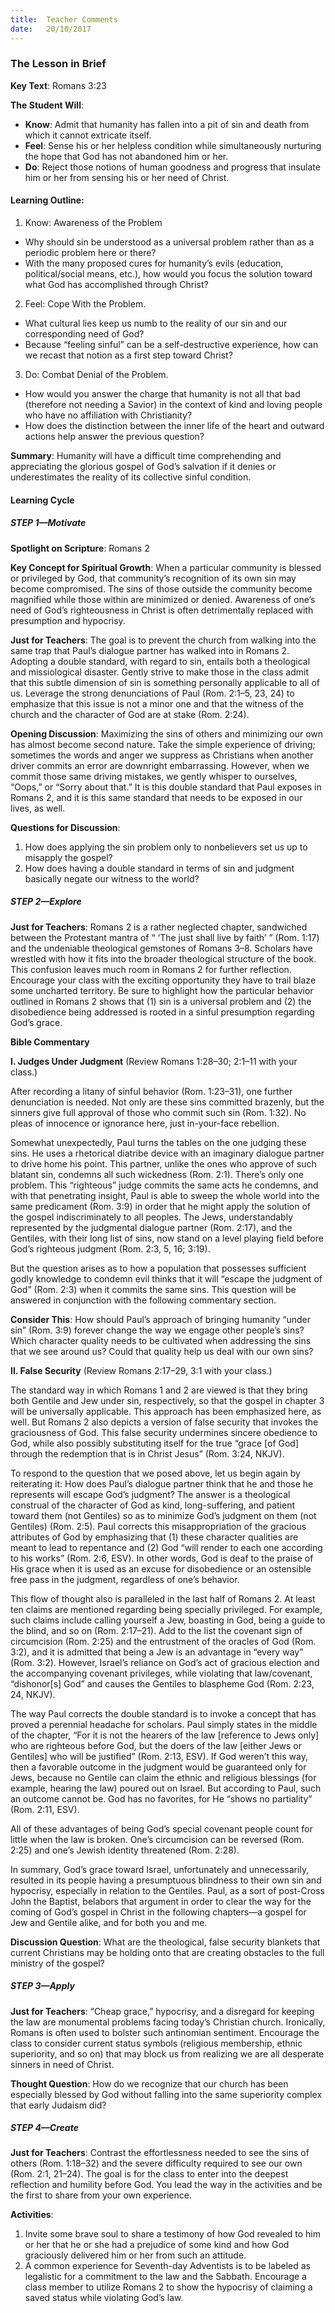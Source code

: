 ```yaml
---
title:  Teacher Comments
date:   20/10/2017
---
```


### The Lesson in Brief

**Key Text**: Romans 3:23

**The Student Will**:

- **Know**: Admit that humanity has fallen into a pit of sin and death from which it cannot extricate itself.
- **Feel**: Sense his or her helpless condition while simultaneously nurturing the hope that God has not abandoned him or her.
- **Do**: Reject those notions of human goodness and progress that insulate him or her from sensing his or her need of Christ.

#### Learning Outline:

1. Know: Awareness of the Problem
+ Why should sin be understood as a universal problem rather than as a periodic problem here or there?
+ With the many proposed cures for humanity’s evils (education, political/social means, etc.), how would you focus the solution toward what God has accomplished through Christ?

2. Feel: Cope With the Problem.
+ What cultural lies keep us numb to the reality of our sin and our corresponding need of God?
+ Because “feeling sinful” can be a self-destructive experience, how can we recast that notion as a first step toward Christ?

3. Do: Combat Denial of the Problem.
+ How would you answer the charge that humanity is not all that bad (therefore not needing a Savior) in the context of kind and loving people who have no affiliation with Christianity?
+ How does the distinction between the inner life of the heart and outward actions help answer the previous question?

**Summary**: Humanity will have a difficult time comprehending and appreciating the glorious gospel of God’s salvation if it denies or underestimates the reality of its collective sinful condition.

#### Learning Cycle

##### STEP 1—Motivate

**Spotlight on Scripture**: Romans 2

**Key Concept for Spiritual Growth**: When a particular community is blessed or privileged by God, that community’s recognition of its own sin may become compromised. The sins of those outside the community become magnified while those within are minimized or denied. Awareness of one’s need of God’s righteousness in Christ is often detrimentally replaced with presumption and hypocrisy.

**Just for Teachers**: The goal is to prevent the church from walking into the same trap that Paul’s dialogue partner has walked into in Romans 2. Adopting a double standard, with regard to sin, entails both a theological and missiological disaster. Gently strive to make those in the class admit that this subtle dimension of sin is something personally applicable to all of us. Leverage the strong denunciations of Paul (Rom. 2:1–5, 23, 24) to emphasize that this issue is not a minor one and that the witness of the church and the character of God are at stake (Rom. 2:24).

**Opening Discussion**: Maximizing the sins of others and minimizing our own has almost become second nature. Take the simple experience of driving; sometimes the words and anger we suppress as Christians when another driver commits an error are downright embarrassing. However, when we commit those same driving mistakes, we gently whisper to ourselves, “Oops,” or “Sorry about that.” It is this double standard that Paul exposes in Romans 2, and it is this same standard that needs to be exposed in our lives, as well.

**Questions for Discussion**:

1. How does applying the sin problem only to nonbelievers set us up to misapply the gospel?
2. How does having a double standard in terms of sin and judgment basically negate our witness to the world?

##### STEP 2—Explore

**Just for Teachers**: Romans 2 is a rather neglected chapter, sandwiched between the Protestant mantra of “ ‘The just shall live by faith’ ” (Rom. 1:17) and the undeniable theological gemstones of Romans 3–8. Scholars have wrestled with how it fits into the broader theological structure of the book. This confusion leaves much room in Romans 2 for further reflection. Encourage your class with the exciting opportunity they have to trail blaze some uncharted territory. Be sure to highlight how the particular behavior outlined in Romans 2 shows that (1) sin is a universal problem and (2) the disobedience being addressed is rooted in a sinful presumption regarding God’s grace.

**Bible Commentary**

**I. Judges Under Judgment** (Review Romans 1:28–30; 2:1–11 with your class.)

After recording a litany of sinful behavior (Rom. 1:23–31), one further denunciation is needed. Not only are these sins committed brazenly, but the sinners give full approval of those who commit such sin (Rom. 1:32). No pleas of innocence or ignorance here, just in-your-face rebellion.

Somewhat unexpectedly, Paul turns the tables on the one judging these sins. He uses a rhetorical diatribe device with an imaginary dialogue partner to drive home his point. This partner, unlike the ones who approve of such blatant sin, condemns all such wickedness (Rom. 2:1). There’s only one problem. This “righteous” judge commits the same acts he condemns, and with that penetrating insight, Paul is able to sweep the whole world into the same predicament (Rom. 3:9) in order that he might apply the solution of the gospel indiscriminately to all peoples. The Jews, understandably represented by the judgmental dialogue partner (Rom. 2:17), and the Gentiles, with their long list of sins, now stand on a level playing field before God’s righteous judgment (Rom. 2:3, 5, 16; 3:19).

But the question arises as to how a population that possesses sufficient godly knowledge to condemn evil thinks that it will “escape the judgment of God” (Rom. 2:3) when it commits the same sins. This question will be answered in conjunction with the following commentary section.

**Consider This**: How should Paul’s approach of bringing humanity “under sin” (Rom. 3:9) forever change the way we engage other people’s sins? Which character quality needs to be cultivated when addressing the sins that we see around us? Could that quality help us deal with our own sins?

**II. False Security** (Review Romans 2:17–29, 3:1 with your class.)

The standard way in which Romans 1 and 2 are viewed is that they bring both Gentile and Jew under sin, respectively, so that the gospel in chapter 3 will be universally applicable. This approach has been emphasized here, as well. But Romans 2 also depicts a version of false security that invokes the graciousness of God. This false security undermines sincere obedience to God, while also possibly substituting itself for the true “grace [of God] through the redemption that is in Christ Jesus” (Rom. 3:24, NKJV).

To respond to the question that we posed above, let us begin again by reiterating it: How does Paul’s dialogue partner think that he and those he represents will escape God’s judgment? The answer is a theological construal of the character of God as kind, long-suffering, and patient toward them (not Gentiles) so as to minimize God’s judgment on them (not Gentiles) (Rom. 2:5). Paul corrects this misappropriation of the gracious attributes of God by emphasizing that (1) these character qualities are meant to lead to repentance and (2) God “will render to each one according to his works” (Rom. 2:6, ESV). In other words, God is deaf to the praise of His grace when it is used as an excuse for disobedience or an ostensible free pass in the judgment, regardless of one’s behavior.

This flow of thought also is paralleled in the last half of Romans 2. At least ten claims are mentioned regarding being specially privileged. For example, such claims include calling yourself a Jew, boasting in God, being a guide to the blind, and so on (Rom. 2:17–21). Add to the list the covenant sign of circumcision (Rom. 2:25) and the entrustment of the oracles of God (Rom. 3:2), and it is admitted that being a Jew is an advantage in “every way” (Rom. 3:2). However, Israel’s reliance on God’s act of gracious election and the accompanying covenant privileges, while violating that law/covenant, “dishonor[s] God” and causes the Gentiles to blaspheme God (Rom. 2:23, 24, NKJV).

The way Paul corrects the double standard is to invoke a concept that has proved a perennial headache for scholars. Paul simply states in the middle of the chapter, “For it is not the hearers of the law [reference to Jews only] who are righteous before God, but the doers of the law [either Jews or Gentiles] who will be justified” (Rom. 2:13, ESV). If God weren’t this way, then a favorable outcome in the judgment would be guaranteed only for Jews, because no Gentile can claim the ethnic and religious blessings (for example, hearing the law) poured out on Israel. But according to Paul, such an outcome cannot be. God has no favorites, for He “shows no partiality” (Rom. 2:11, ESV).

All of these advantages of being God’s special covenant people count for little when the law is broken. One’s circumcision can be reversed (Rom. 2:25) and one’s Jewish identity threatened (Rom. 2:28).

In summary, God’s grace toward Israel, unfortunately and unnecessarily, resulted in its people having a presumptuous blindness to their own sin and hypocrisy, especially in relation to the Gentiles. Paul, as a sort of post-Cross John the Baptist, belabors that argument in order to clear the way for the coming of God’s gospel in Christ in the following chapters—a gospel for Jew and Gentile alike, and for both you and me.

**Discussion Question**: What are the theological, false security blankets that current Christians may be holding onto that are creating obstacles to the full ministry of the gospel?

##### STEP 3—Apply

**Just for Teachers**: “Cheap grace,” hypocrisy, and a disregard for keeping the law are monumental problems facing today’s Christian church. Ironically, Romans is often used to bolster such antinomian sentiment. Encourage the class to consider current status symbols (religious membership, ethnic superiority, and so on) that may block us from realizing we are all desperate sinners in need of Christ.

**Thought Question**: How do we recognize that our church has been especially blessed by God without falling into the same superiority complex that early Judaism did?

##### STEP 4—Create

**Just for Teachers**: Contrast the effortlessness needed to see the sins of others (Rom. 1:18–32) and the severe difficulty required to see our own (Rom. 2:1, 21–24). The goal is for the class to enter into the deepest reflection and humility before God. You lead the way in the activities and be the first to share from your own experience.

**Activities**:

1. Invite some brave soul to share a testimony of how God revealed to him or her that he or she had a prejudice of some kind and how God graciously delivered him or her from such an attitude.
2. A common experience for Seventh-day Adventists is to be labeled as legalistic for a commitment to the law and the Sabbath. Encourage a class member to utilize Romans 2 to show the hypocrisy of claiming a saved status while violating God’s law.